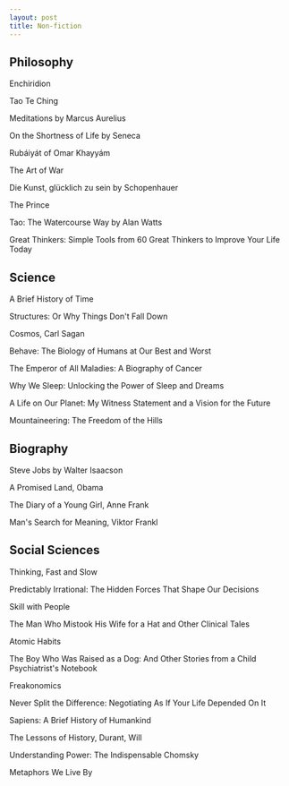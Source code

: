 ```yaml
---
layout: post
title: Non-fiction  
---
```


## Philosophy 

Enchiridion 

Tao Te Ching

Meditations by Marcus Aurelius 

On the Shortness of Life by Seneca 

Rubáiyát of Omar Khayyám

The Art of War

Die Kunst, glücklich zu sein by Schopenhauer

The Prince

Tao: The Watercourse Way by Alan Watts

Great Thinkers: Simple Tools from 60 Great Thinkers to Improve Your Life Today


## Science 

A Brief History of Time

Structures: Or Why Things Don't Fall Down

Cosmos, Carl Sagan

Behave: The Biology of Humans at Our Best and Worst

The Emperor of All Maladies: A Biography of Cancer

Why We Sleep: Unlocking the Power of Sleep and Dreams

A Life on Our Planet: My Witness Statement and a Vision for the Future

Mountaineering: The Freedom of the Hills


## Biography 

Steve Jobs by Walter Isaacson 

A Promised Land, Obama

The Diary of a Young Girl, Anne Frank

Man's Search for Meaning, Viktor Frankl

## Social Sciences

Thinking, Fast and Slow

Predictably Irrational: The Hidden Forces That Shape Our Decisions

Skill with People

The Man Who Mistook His Wife for a Hat and Other Clinical Tales

Atomic Habits

The Boy Who Was Raised as a Dog: And Other Stories from a Child Psychiatrist's Notebook

Freakonomics

Never Split the Difference: Negotiating As If Your Life Depended On It

Sapiens: A Brief History of Humankind

The Lessons of History, Durant, Will

Understanding Power: The Indispensable Chomsky

Metaphors We Live By